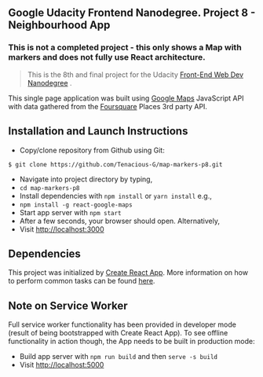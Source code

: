 ## Google Udacity Frontend Nanodegree. Project 8 - Neighbourhood App 

### This is not a completed project - this only shows a Map with markers and does not fully use React architecture.

> This is the 8th and final project for the Udacity [Front-End Web Dev Nanodegree](https://udacity.com/course/front-end-web-developer-nanodegree--nd001/) .

This single page application was built using [Google Maps](https://cloud.google.com/maps-platform/) JavaScript API with data gathered from the [Foursquare](https://developer.foursquare.com/) Places 3rd party API.

## Installation and Launch Instructions

- Copy/clone repository from Github using Git:

```
$ git clone https://github.com/Tenacious-G/map-markers-p8.git
```

- Navigate into project directory by typing,
- ```cd map-markers-p8```
- Install dependencies with `npm install` or `yarn install` e.g.,
- ```npm install -g react-google-maps```
- Start app server with `npm start`
- After a few seconds, your browser should open. Alternatively,
- Visit [http://localhost:3000](http://localhost:3000/)

## Dependencies

This project was initialized by [Create React App](https://github.com/facebookincubator/create-react-app). More information on how to perform common tasks can be found [here](https://github.com/facebookincubator/create-react-app/blob/master/packages/react-scripts/template/README.md).

## Note on Service Worker

Full service worker functionality has been provided in developer mode (result of being bootstrapped with Create React App). To see offline functionality in action though, the App needs to be built in production mode:

- Build app server with `npm run build` and then `serve -s build`
- Visit [http://localhost:5000](http://localhost:5000/)